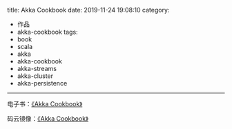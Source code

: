 title: Akka Cookbook
date: 2019-11-24 19:08:10
category:
  - 作品
  - akka-cookbook
tags:
  - book
  - scala
  - akka
  - akka-cookbook
  - akka-streams
  - akka-cluster
  - akka-persistence
---

电子书：[《Akka Cookbook》](https://www.yangjing.me/akka-cookbook/)

码云镜像：[《Akka Cookbook》](https://yangjing.gitee.io/akka-cookbook/)

